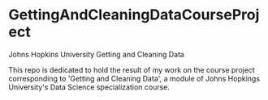 GettingAndCleaningDataCourseProject
===================================

Johns Hopkins University Getting and Cleaning Data

This repo is dedicated to hold the result of my work on the course project corresponding to 'Getting and Cleaning Data', a module of Johns Hopkings University's Data Science specialization course.

